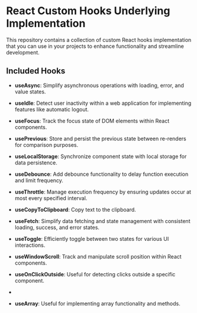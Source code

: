 # React Custom Hooks Underlying Implementation

This repository contains a collection of custom React hooks implementation that you can use in your projects to enhance functionality and streamline development.

## Included Hooks

- <a name="useAsync"></a> **useAsync**: Simplify asynchronous operations with loading, error, and value states.

- <a name="useIdle"></a> **useIdle**: Detect user inactivity within a web application for implementing features like automatic logout.

- <a name="useFocus"></a> **useFocus**: Track the focus state of DOM elements within React components.

- <a name="usePrevious"></a> **usePrevious**: Store and persist the previous state between re-renders for comparison purposes.

- <a name="useLocalStorage"></a> **useLocalStorage**: Synchronize component state with local storage for data persistence.

- <a name="useDebounce"></a> **useDebounce**: Add debounce functionality to delay function execution and limit frequency.

- <a name="useThrottle"></a> **useThrottle**: Manage execution frequency by ensuring updates occur at most every specified interval.

- <a name="useCopyToClipboard"></a> **useCopyToClipboard**: Copy text to the clipboard.

- <a name="useFetch"></a> **useFetch**: Simplify data fetching and state management with consistent loading, success, and error states.

- <a name="useToggle"></a> **useToggle**: Efficiently toggle between two states for various UI interactions.

- <a name="useWindowScroll"></a> **useWindowScroll**: Track and manipulate scroll position within React components.

- <a name="useOnClickOutside"></a> **useOnClickOutside**: Useful for detecting clicks outside a specific component.
-
- <a name="useArray"></a> **useArray**: Useful for implementing array functionality and methods.
